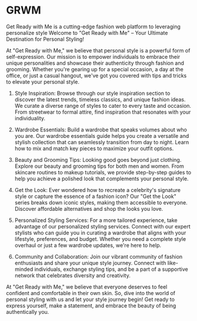 # GRWM
Get Ready with Me is a cutting-edge fashion web platform to leveraging personalize style 
Welcome to "Get Ready with Me" – Your Ultimate Destination for Personal Styling!

At "Get Ready with Me," we believe that personal style is a powerful form of self-expression. Our mission is to empower individuals to embrace their unique personalities and showcase their authenticity through fashion and grooming. Whether you're gearing up for a special occasion, a day at the office, or just a casual hangout, we've got you covered with tips and tricks to elevate your personal style.

1. Style Inspiration:
Browse through our style inspiration section to discover the latest trends, timeless classics, and unique fashion ideas. We curate a diverse range of styles to cater to every taste and occasion. From streetwear to formal attire, find inspiration that resonates with your individuality.

2. Wardrobe Essentials:
Build a wardrobe that speaks volumes about who you are. Our wardrobe essentials guide helps you create a versatile and stylish collection that can seamlessly transition from day to night. Learn how to mix and match key pieces to maximize your outfit options.

3. Beauty and Grooming Tips:
Looking good goes beyond just clothing. Explore our beauty and grooming tips for both men and women. From skincare routines to makeup tutorials, we provide step-by-step guides to help you achieve a polished look that complements your personal style.

4. Get the Look:
Ever wondered how to recreate a celebrity's signature style or capture the essence of a fashion icon? Our "Get the Look" series breaks down iconic styles, making them accessible to everyone. Discover affordable alternatives and shop the looks you love.

5. Personalized Styling Services:
For a more tailored experience, take advantage of our personalized styling services. Connect with our expert stylists who can guide you in curating a wardrobe that aligns with your lifestyle, preferences, and budget. Whether you need a complete style overhaul or just a few wardrobe updates, we're here to help.

6. Community and Collaboration:
Join our vibrant community of fashion enthusiasts and share your unique style journey. Connect with like-minded individuals, exchange styling tips, and be a part of a supportive network that celebrates diversity and creativity.

At "Get Ready with Me," we believe that everyone deserves to feel confident and comfortable in their own skin. So, dive into the world of personal styling with us and let your style journey begin! Get ready to express yourself, make a statement, and embrace the beauty of being authentically you.

